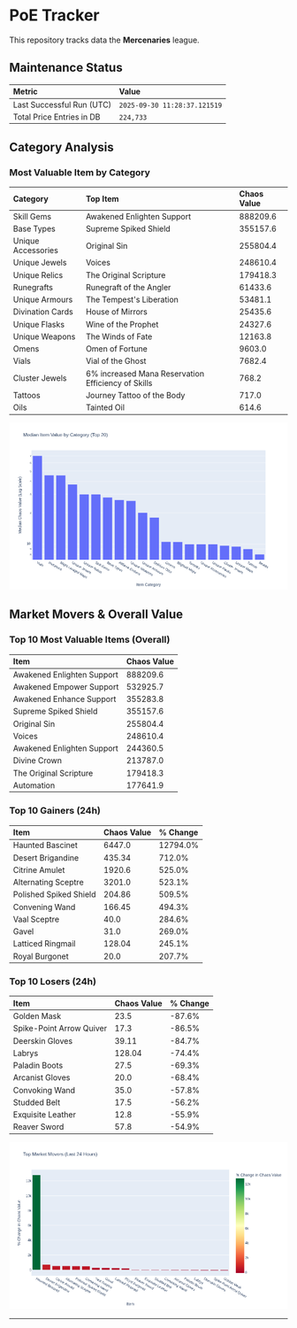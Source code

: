 # PoE Tracker

This repository tracks data the **Mercenaries** league.

## Maintenance Status

<!-- START_MAINTENANCE -->
| Metric | Value |
|:---|:---|
| Last Successful Run (UTC) | `2025-09-30 11:28:37.121519` |
| Total Price Entries in DB | `224,733` |

<!-- END_MAINTENANCE -->

## Category Analysis

<!-- START_CATEGORY_ANALYSIS -->
### Most Valuable Item by Category
| Category | Top Item | Chaos Value |
| :--- | :--- | :--- |
| Skill Gems | Awakened Enlighten Support | 888209.6 |
| Base Types | Supreme Spiked Shield | 355157.6 |
| Unique Accessories | Original Sin | 255804.4 |
| Unique Jewels | Voices | 248610.4 |
| Unique Relics | The Original Scripture | 179418.3 |
| Runegrafts | Runegraft of the Angler | 61433.6 |
| Unique Armours | The Tempest's Liberation | 53481.1 |
| Divination Cards | House of Mirrors | 25435.6 |
| Unique Flasks | Wine of the Prophet | 24327.6 |
| Unique Weapons | The Winds of Fate | 12163.8 |
| Omens | Omen of Fortune | 9603.0 |
| Vials | Vial of the Ghost | 7682.4 |
| Cluster Jewels | 6% increased Mana Reservation Efficiency of Skills | 768.2 |
| Tattoos | Journey Tattoo of the Body | 717.0 |
| Oils | Tainted Oil | 614.6 |


![Category Analysis Chart](charts/category_analysis.png)
<!-- END_CATEGORY_ANALYSIS -->

## Market Movers & Overall Value

<!-- START_ANALYSIS -->
### Top 10 Most Valuable Items (Overall)
| Item | Chaos Value |
| :--- | :--- |
| Awakened Enlighten Support | 888209.6 |
| Awakened Empower Support | 532925.7 |
| Awakened Enhance Support | 355283.8 |
| Supreme Spiked Shield | 355157.6 |
| Original Sin | 255804.4 |
| Voices | 248610.4 |
| Awakened Enlighten Support | 244360.5 |
| Divine Crown | 213787.0 |
| The Original Scripture | 179418.3 |
| Automation | 177641.9 |

### Top 10 Gainers (24h)
| Item | Chaos Value | % Change |
| :--- | :--- | :--- |
| Haunted Bascinet | 6447.0 | 12794.0% |
| Desert Brigandine | 435.34 | 712.0% |
| Citrine Amulet | 1920.6 | 525.0% |
| Alternating Sceptre | 3201.0 | 523.1% |
| Polished Spiked Shield | 204.86 | 509.5% |
| Convening Wand | 166.45 | 494.3% |
| Vaal Sceptre | 40.0 | 284.6% |
| Gavel | 31.0 | 269.0% |
| Latticed Ringmail | 128.04 | 245.1% |
| Royal Burgonet | 20.0 | 207.7% |

### Top 10 Losers (24h)
| Item | Chaos Value | % Change |
| :--- | :--- | :--- |
| Golden Mask | 23.5 | -87.6% |
| Spike-Point Arrow Quiver | 17.3 | -86.5% |
| Deerskin Gloves | 39.11 | -84.7% |
| Labrys | 128.04 | -74.4% |
| Paladin Boots | 27.5 | -69.3% |
| Arcanist Gloves | 20.0 | -68.4% |
| Convoking Wand | 35.0 | -57.8% |
| Studded Belt | 17.5 | -56.2% |
| Exquisite Leather | 12.8 | -55.9% |
| Reaver Sword | 57.8 | -54.9% |


![Market Movers Chart](charts/market_movers.png)
<!-- END_ANALYSIS -->

---
